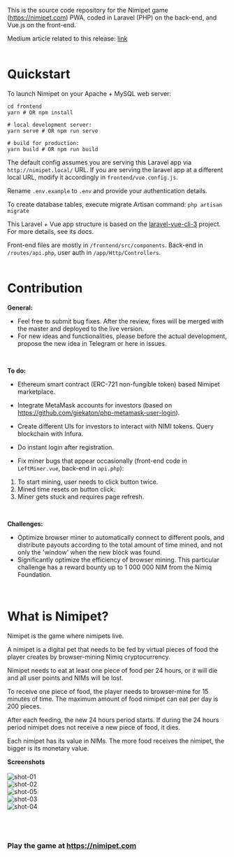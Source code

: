 This is the source code repository for the Nimipet game (https://nimipet.com) PWA, coded in Laravel (PHP) on the back-end, and Vue.js on the front-end.

Medium article related to this release: [link](https://medium.com/@Nimipet/nimipet-code-rewrite-new-features-marketplace-ff4c820da847)
<br>
<br>
# Quickstart

To launch Nimipet on your Apache + MySQL web server:

```
cd frontend
yarn # OR npm install

# local development server:
yarn serve # OR npm run serve

# build for production:
yarn build # OR npm run build
```

The default config assumes you are serving this Laravel app via `http://nimipet.local/` URL. If you are serving the laravel app at a different local URL, modify it accordingly in `frontend/vue.config.js`.

Rename `.env.example` to `.env` and provide your authentication details.

To create database tables, execute migrate Artisan command: `php artisan migrate`

This Laravel + Vue app structure is based on the [laravel-vue-cli-3](https://github.com/yyx990803/laravel-vue-cli-3) project. For more details, see its docs.

Front-end files are mostly in `/frontend/src/components`.
Back-end in `/routes/api.php`, user auth in `/app/Http/Controllers`.
<br>
<br>
# Contribution

**General:**
- Feel free to submit bug fixes. After the review, fixes will be merged with the master and deployed to the live version.
- For new ideas and functionalities, please before the actual development, propose the new idea in Telegram or here in issues.
<br>

**To do:**
- Ethereum smart contract (ERC-721 non-fungible token) based Nimipet marketplace.
- Integrate MetaMask accounts for investors (based on https://github.com/giekaton/php-metamask-user-login).
- Create different UIs for investors to interact with NIMI tokens. Query blockchain with Infura.
- Do instant login after registration.

- Fix miner bugs that appear occasionally (front-end code in `LeftMiner.vue`, back-end in `api.php`):
1. To start mining, user needs to click button twice.
2. Mined time resets on button click.
3. Miner gets stuck and requires page refresh.
<br>

**Challenges:**
- Optimize browser miner to automatically connect to different pools, and distribute payouts according to the total amount of time mined, and not only the 'window' when the new block was found.
- Significantly optimize the efficiency of browser mining. This particular challenge has a reward bounty up to 1 000 000 NIM from the Nimiq Foundation.
<br>

# What is Nimipet?

Nimipet is the game where nimipets live.

A nimipet is a digital pet that needs to be fed by virtual pieces of food the player creates by browser-mining Nimiq cryptocurrency.

Nimipet needs to eat at least one piece of food per 24 hours, or it will die and all user points and NIMs will be lost.

To receive one piece of food, the player needs to browser-mine for 15 minutes of time. The maximum amount of food nimipet can eat per day is 200 pieces.

After each feeding, the new 24 hours period starts. If during the 24 hours period nimipet does not receive a new piece of food, it dies.

Each nimipet has its value in NIMs. The more food receives the nimipet, the bigger is its monetary value.
<br>

**Screenshots**
<br>
<br>
![shot-01](https://giekaton.com/img/screen-01.png)
<br>
![shot-02](https://giekaton.com/img/screen-02.png)
<br>
![shot-05](https://giekaton.com/img/screen-05.png)
<br>
![shot-03](https://giekaton.com/img/screen-03.png)
<br>
![shot-04](https://giekaton.com/img/screen-04.png)

<br>
<br>

### Play the game at **https://nimipet.com** ###

